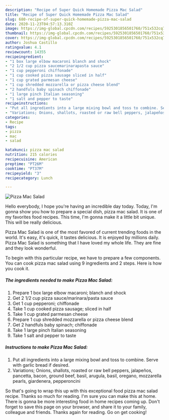 ```yaml
---
description: "Recipe of Super Quick Homemade Pizza Mac Salad"
title: "Recipe of Super Quick Homemade Pizza Mac Salad"
slug: 680-recipe-of-super-quick-homemade-pizza-mac-salad
date: 2020-11-23T04:57:13.310Z
image: https://img-global.cpcdn.com/recipes/5925301856501760/751x532cq70/pizza-mac-salad-recipe-main-photo.jpg
thumbnail: https://img-global.cpcdn.com/recipes/5925301856501760/751x532cq70/pizza-mac-salad-recipe-main-photo.jpg
cover: https://img-global.cpcdn.com/recipes/5925301856501760/751x532cq70/pizza-mac-salad-recipe-main-photo.jpg
author: Joshua Castillo
ratingvalue: 4.1
reviewcount: 14355
recipeingredient:
- "1 box large elbow macaroni blanch and shock"
- "2 1/2 cup pizza saucemarinarapasta sauce"
- "1 cup pepperoni chiffonade"
- "1 cup cooked pizza sausage sliced in half"
- "1 cup grated parmesan cheese"
- "1 cup shredded mozzarella or pizza cheese blend"
- "2 handfuls baby spinach chiffonade"
- "1 large pinch Italian seasoning"
- "1 salt and pepper to taste"
recipeinstructions:
- "Put all ingredients into a large mixing bowl and toss to combine. Serve with garlic bread if desired."
- "Variations; Onions, shallots, roasted or raw bell peppers, jalapeños, pancetta, bacon, ground beef, basil, arugula, basil, oregano, mozzarella pearls, giardenera, pepperoncini"
categories:
- Recipe
tags:
- pizza
- mac
- salad

katakunci: pizza mac salad 
nutrition: 215 calories
recipecuisine: American
preptime: "PT26M"
cooktime: "PT37M"
recipeyield: "3"
recipecategory: Lunch

---
```



![Pizza Mac Salad](https://img-global.cpcdn.com/recipes/5925301856501760/751x532cq70/pizza-mac-salad-recipe-main-photo.jpg)

Hello everybody, I hope you're having an incredible day today. Today, I'm gonna show you how to prepare a special dish, pizza mac salad. It is one of my favorites food recipes. This time, I'm gonna make it a little bit unique. This will be really delicious.

Pizza Mac Salad is one of the most favored of current trending foods in the world. It's easy, it's quick, it tastes delicious. It is enjoyed by millions daily. Pizza Mac Salad is something that I have loved my whole life. They are fine and they look wonderful.




To begin with this particular recipe, we have to prepare a few components. You can cook pizza mac salad using 9 ingredients and 2 steps. Here is how you cook it.

<!--inarticleads1-->

##### The ingredients needed to make Pizza Mac Salad:

1. Prepare 1 box large elbow macaroni; blanch and shock
1. Get 2 1/2 cup pizza sauce/marinara/pasta sauce
1. Get 1 cup pepperoni; chiffonade
1. Take 1 cup cooked pizza sausage; sliced in half
1. Take 1 cup grated parmesan cheese
1. Prepare 1 cup shredded mozzarella or pizza cheese blend
1. Get 2 handfuls baby spinach; chiffonade
1. Take 1 large pinch Italian seasoning
1. Take 1 salt and pepper to taste




<!--inarticleads2-->

##### Instructions to make Pizza Mac Salad:

1. Put all ingredients into a large mixing bowl and toss to combine. Serve with garlic bread if desired.
1. Variations; Onions, shallots, roasted or raw bell peppers, jalapeños, pancetta, bacon, ground beef, basil, arugula, basil, oregano, mozzarella pearls, giardenera, pepperoncini




So that's going to wrap this up with this exceptional food pizza mac salad recipe. Thanks so much for reading. I'm sure you can make this at home. There is gonna be more interesting food in home recipes coming up. Don't forget to save this page on your browser, and share it to your family, colleague and friends. Thanks again for reading. Go on get cooking!
